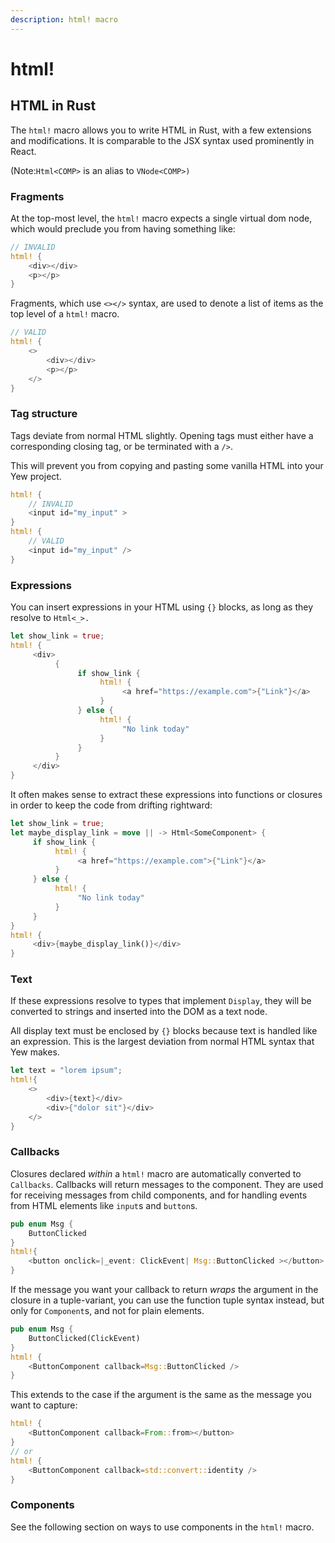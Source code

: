 ```yaml
---
description: html! macro
---
```


# html!

## HTML in Rust

The `html!` macro allows you to write HTML in Rust, with a few extensions and modifications. It is comparable to the JSX syntax used prominently in React. 

\(Note:`Html<COMP>` is an alias to `VNode<COMP>)`

### Fragments

At the top-most level, the `html!` macro expects a single virtual dom node, which would preclude you from having something like:

```rust
// INVALID
html! {
    <div></div>
    <p></p>
}
```

Fragments, which use `<></>` syntax, are used to denote a list of items as the top level of a `html!` macro.

```rust
// VALID
html! {
    <>
        <div></div>
        <p></p>
    </>
}
```

### Tag structure

Tags deviate from normal HTML slightly. Opening tags must either have a corresponding closing tag, or be terminated with a `/>`.

This will prevent you from copying and pasting some vanilla HTML into your Yew project. 

```rust
html! {
    // INVALID
    <input id="my_input" >
}
html! {
    // VALID
    <input id="my_input" />
}
```

### Expressions

You can insert expressions in your HTML using `{}` blocks, as long as they resolve to `Html<_>.`

```rust
let show_link = true;
html! {
     <div>
          {
               if show_link {
                    html! {
                         <a href="https://example.com">{"Link"}</a>
                    }
               } else {
                    html! {
                         "No link today"
                    }
               }
          }
     </div>
}
```

It often makes sense to extract these expressions into functions or closures in order to keep the code from drifting rightward:

```rust
let show_link = true;
let maybe_display_link = move || -> Html<SomeComponent> {
     if show_link {
          html! {
               <a href="https://example.com">{"Link"}</a>
          }
     } else {
          html! {
               "No link today"
          }
     }
}
html! {
     <div>{maybe_display_link()}</div>
}
```

### Text

If these expressions resolve to types that implement `Display`,  they will be converted to strings and inserted into the DOM as a text node. 

All display text must be enclosed by `{}` blocks because text is handled like an expression. This is the largest deviation from normal HTML syntax that Yew makes.

```rust
let text = "lorem ipsum";
html!{
    <>
        <div>{text}</div>
        <div>{"dolor sit"}</div>
    </>
}
```

### Callbacks

Closures declared _within_ a `html!` macro are automatically converted to `Callbacks`. Callbacks will return messages to the component. They are used for receiving messages from child components, and for handling events from HTML elements like `input`s and `button`s.

```rust
pub enum Msg {
    ButtonClicked
}
html!{
    <button onclick=|_event: ClickEvent| Msg::ButtonClicked ></button>
}
```

If the message you want your callback to return _wraps_ the argument in the closure in a tuple-variant, you can use the function tuple syntax instead, but only for `Component`s, and not for plain elements.

```rust
pub enum Msg {
    ButtonClicked(ClickEvent)
}
html! {
    <ButtonComponent callback=Msg::ButtonClicked />
}
```

This extends to the case if the argument is the same as the message you want to capture:

```rust
html! {
    <ButtonComponent callback=From::from></button>
}
// or
html! {
    <ButtonComponent callback=std::convert::identity />
}
```



### 

### Components

See the following section on ways to use components in the `html!` macro.



